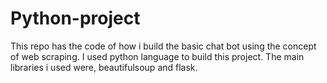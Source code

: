 # Python-project
This repo has the code of how i build the basic chat bot using the concept of web scraping. I used python language to build this project. The main libraries i used were, beautifulsoup and flask.
